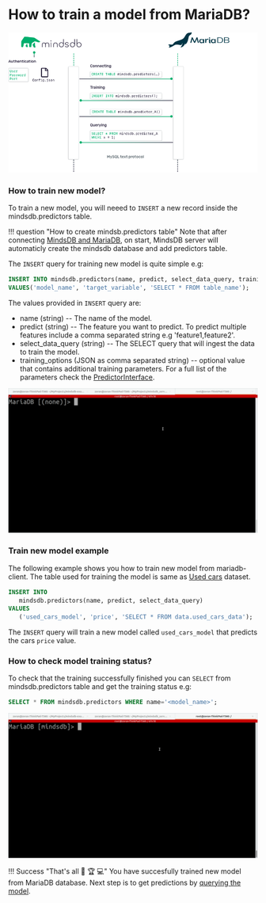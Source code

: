 # How to train a model from MariaDB?

![MindsDB-MariaDB](/assets/databases/mdb-maria.png)

### How to train new model?

To train a new model, you will neeed to `INSERT` a new record inside the mindsdb.predictors table.

!!! question "How to create mindsb.predictors table"
    Note that after connecting [MindsDB and MariaDB](/docs/datasources/mariadb/#mysql-client), on
    start, MindsDB server will automaticly create the mindsdb database and add predictors table.

The `INSERT` query for training new model is quite simple e.g:

```sql
INSERT INTO mindsdb.predictors(name, predict, select_data_query, training_options) 
VALUES('model_name', 'target_variable', 'SELECT * FROM table_name'); 
```
The values provided in `INSERT` query are:

* name (string) -- The name of the model.
* predict (string) --  The feature you want to predict. To predict multiple features include a comma separated string e.g 'feature1,feature2'.
* select_data_query (string) -- The SELECT query that will ingest the data to train the model.
* training_options (JSON as comma separated string) -- optional value that contains additional training parameters. For a full list of the parameters check the [PredictorInterface](/docs/PredictorInterface/#learn).

![Train model from mariadb client](/assets/predictors/mariadb-insert.gif)

### Train new model example

The following example shows you how to train new model from mariadb-client. The table used for training the model is same as [Used cars](https://www.kaggle.com/adityadesai13/used-car-dataset-ford-and-mercedes) dataset.

```sql
INSERT INTO
   mindsdb.predictors(name, predict, select_data_query) 
VALUES
   ('used_cars_model', 'price', 'SELECT * FROM data.used_cars_data');
```

The `INSERT` query will train a new model called `used_cars_model` that predicts the cars `price` value.

### How to check model training status?

To check that the training successfully finished you can `SELECT` from mindsdb.predictors table and get the training status e.g:

```sql
SELECT * FROM mindsdb.predictors WHERE name='<model_name>';
```

![Training model status](/assets/predictors/mariadb-status.gif)

!!! Success "That's all :tada: :trophy:  :computer:"
    You have succesfully trained new model from MariaDB database. Next step is to get predictions by [querying the model](/docs/model/query/mariadb).